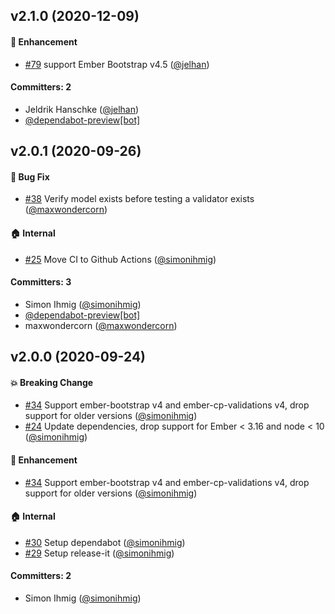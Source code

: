 ## v2.1.0 (2020-12-09)

#### :rocket: Enhancement

- [#79](https://github.com/kaliber5/ember-bootstrap-cp-validations/pull/79) support Ember Bootstrap v4.5 ([@jelhan](https://github.com/jelhan))

#### Committers: 2

- Jeldrik Hanschke ([@jelhan](https://github.com/jelhan))
- [@dependabot-preview[bot]](https://github.com/apps/dependabot-preview)

## v2.0.1 (2020-09-26)

#### :bug: Bug Fix

- [#38](https://github.com/kaliber5/ember-bootstrap-cp-validations/pull/38) Verify model exists before testing a validator exists ([@maxwondercorn](https://github.com/maxwondercorn))

#### :house: Internal

- [#25](https://github.com/kaliber5/ember-bootstrap-cp-validations/pull/25) Move CI to Github Actions ([@simonihmig](https://github.com/simonihmig))

#### Committers: 3

- Simon Ihmig ([@simonihmig](https://github.com/simonihmig))
- [@dependabot-preview[bot]](https://github.com/apps/dependabot-preview)
- maxwondercorn ([@maxwondercorn](https://github.com/maxwondercorn))

## v2.0.0 (2020-09-24)

#### :boom: Breaking Change

- [#34](https://github.com/offirgolan/ember-bootstrap-cp-validations/pull/34) Support ember-bootstrap v4 and ember-cp-validations v4, drop support for older versions ([@simonihmig](https://github.com/simonihmig))
- [#24](https://github.com/offirgolan/ember-bootstrap-cp-validations/pull/24) Update dependencies, drop support for Ember < 3.16 and node < 10 ([@simonihmig](https://github.com/simonihmig))

#### :rocket: Enhancement

- [#34](https://github.com/offirgolan/ember-bootstrap-cp-validations/pull/34) Support ember-bootstrap v4 and ember-cp-validations v4, drop support for older versions ([@simonihmig](https://github.com/simonihmig))

#### :house: Internal

- [#30](https://github.com/offirgolan/ember-bootstrap-cp-validations/pull/30) Setup dependabot ([@simonihmig](https://github.com/simonihmig))
- [#29](https://github.com/offirgolan/ember-bootstrap-cp-validations/pull/29) Setup release-it ([@simonihmig](https://github.com/simonihmig))

#### Committers: 2

- Simon Ihmig ([@simonihmig](https://github.com/simonihmig))
